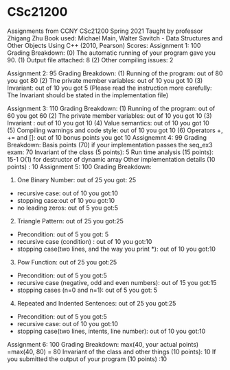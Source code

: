 # CSc21200
Assignments from CCNY CSc21200
Spring 2021 
Taught by professor Zhigang Zhu
Book used: Michael Main, Walter Savitch - Data Structures and Other Objects Using C++ (2010, Pearson)
Scores:
Assignment 1: 100
  Grading Breakdown:
      (0) The automatic running of your program gave you 90.
      (1) Output file attached: 8
      (2) Other compiling issues: 2
      
Assignment 2: 95 
  Grading Breakdown:
    (1) Running of the program: out of 80 you got 80
    (2) The private member variables: out of 10 you got 10
    (3) Invariant: out of 10 you got  5 (Please read the instruction more carefully: The Invariant should be stated in the implementation file)
    
Assignment 3: 110
  Grading Breakdown:
    (1) Running of the program: out of 60 you got 60
    (2) The private member variables: out of 10 you got 10
    (3) Invariant : out of 10 you got  10
    (4) Value semantics: out of 10 you got 10  
    (5) Compiling warnings and code style: out of 10 you got 10
    (6) Operators +, += and []: out of 10 bonus points you got  10
Assignemnt 4: 99
  Grading Breakdown:
  Basis points (70) if your implementation passes the seq_ex3 exam: 70
    Invariant of the class (5 points): 5
    Run time analysis (15 points): 15-1 O(1) for destructor of dynamic array
    Other implementation details (10 points) : 10
Assignment 5: 100
  Grading Breakdown:
  1. One Binary Number: out of 25 you got: 25
- recursive case: out of 10 you got:10
- stopping case:out of 10 you got:10
- no leading zeros: out of 5 you got:5

2. Triangle Pattern: out of 25 you got:25
- Precondition: out of 5 you got: 5
- recursive case (condition) : out of 10 you got:10
- stopping case(two lines, and the way you print *): out of 10 you got:10


3. Pow Function: out of 25 you got:25
- Precondition: out of 5 you got:5
- recursive case (negative, odd and even numbers): out of 15 you got:15
- stopping cases (n=0 and n=1): out of 5 you got: 5

4. Repeated and Indented Sentences: out of 25 you got:25
- Precondition: out of 5 you got:5
- recursive case: out of 10 you got:10
- stopping case(two lines, intents, line number): out of 10 you got:10

Assignment 6: 100 
  Grading Breakdown:
   max(40, your actual points) =max(40, 80) = 80
   Invariant of the class and other things (10 points): 10
   If you submitted the output of your program (10 points) :10
